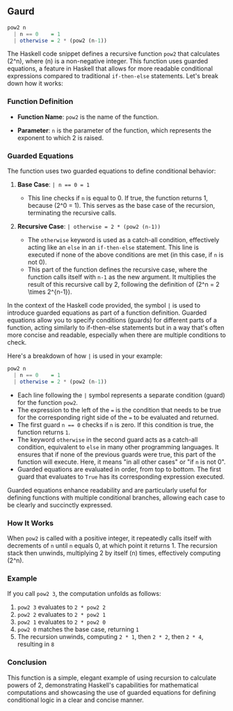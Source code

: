## Gaurd

```haskell
pow2 n
  | n == 0    = 1
  | otherwise = 2 * (pow2 (n-1))
```

The Haskell code snippet defines a recursive function `pow2` that calculates \(2^n\), where \(n\) is a non-negative integer. This function uses guarded equations, a feature in Haskell that allows for more readable conditional expressions compared to traditional `if-then-else` statements. Let's break down how it works:

### Function Definition

- **Function Name**: `pow2` is the name of the function.

- **Parameter**: `n` is the parameter of the function, which represents the exponent to which 2 is raised.

### Guarded Equations

The function uses two guarded equations to define conditional behavior:

1. **Base Case**: `| n == 0 = 1`
   - This line checks if `n` is equal to 0. If true, the function returns 1, because \(2^0 = 1\). This serves as the base case of the recursion, terminating the recursive calls.
   
2. **Recursive Case**: `| otherwise = 2 * (pow2 (n-1))`
   - The `otherwise` keyword is used as a catch-all condition, effectively acting like an `else` in an `if-then-else` statement. This line is executed if none of the above conditions are met (in this case, if `n` is not 0).
   - This part of the function defines the recursive case, where the function calls itself with `n-1` as the new argument. It multiplies the result of this recursive call by 2, following the definition of \(2^n = 2 \times 2^{n-1}\).

In the context of the Haskell code provided, the symbol `|` is used to introduce guarded equations as part of a function definition. Guarded equations allow you to specify conditions (guards) for different parts of a function, acting similarly to if-then-else statements but in a way that's often more concise and readable, especially when there are multiple conditions to check.

Here's a breakdown of how `|` is used in your example:

```haskell
pow2 n
  | n == 0    = 1
  | otherwise = 2 * (pow2 (n-1))
```

- Each line following the `|` symbol represents a separate condition (guard) for the function `pow2`.
- The expression to the left of the `=` is the condition that needs to be true for the corresponding right side of the `=` to be evaluated and returned.
- The first guard `n == 0` checks if `n` is zero. If this condition is true, the function returns `1`.
- The keyword `otherwise` in the second guard acts as a catch-all condition, equivalent to `else` in many other programming languages. It ensures that if none of the previous guards were true, this part of the function will execute. Here, it means "in all other cases" or "if `n` is not 0".
- Guarded equations are evaluated in order, from top to bottom. The first guard that evaluates to `True` has its corresponding expression executed.

Guarded equations enhance readability and are particularly useful for defining functions with multiple conditional branches, allowing each case to be clearly and succinctly expressed.

### How It Works

When `pow2` is called with a positive integer, it repeatedly calls itself with decrements of `n` until `n` equals 0, at which point it returns 1. The recursion stack then unwinds, multiplying 2 by itself \(n\) times, effectively computing \(2^n\).

### Example

If you call `pow2 3`, the computation unfolds as follows:

1. `pow2 3` evaluates to `2 * pow2 2`
2. `pow2 2` evaluates to `2 * pow2 1`
3. `pow2 1` evaluates to `2 * pow2 0`
4. `pow2 0` matches the base case, returning `1`
5. The recursion unwinds, computing `2 * 1`, then `2 * 2`, then `2 * 4`, resulting in `8`

### Conclusion

This function is a simple, elegant example of using recursion to calculate powers of 2, demonstrating Haskell's capabilities for mathematical computations and showcasing the use of guarded equations for defining conditional logic in a clear and concise manner.
